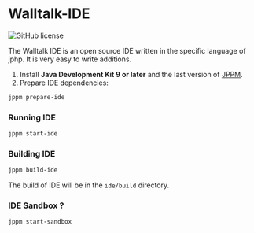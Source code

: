 # Walltalk-IDE
![GitHub license](https://img.shields.io/github/license/sp45/Walltalk-IDE.svg)  

The Walltalk IDE is an open source IDE written in the specific language of jphp. It is very easy to write additions.


1. Install **Java Development Kit 9 or later** and the last version of [JPPM](https://github.com/jphp-group/jphp/releases).
2. Prepare IDE dependencies:
```bash
jppm prepare-ide
```

### Running IDE

```bash
jppm start-ide
```

### Building IDE

```bash
jppm build-ide
```

The build of IDE will be in the `ide/build` directory.

### IDE Sandbox ?

```bash
jppm start-sandbox
``` 
